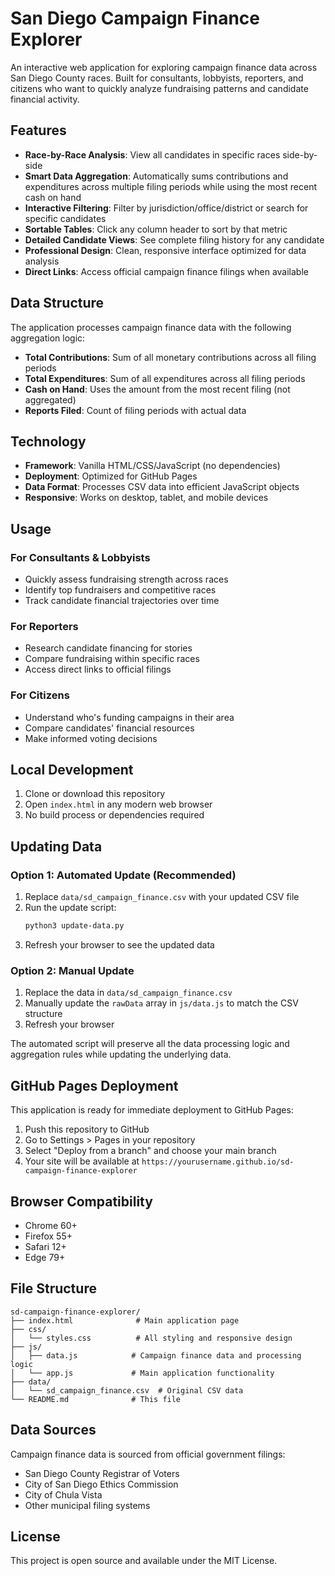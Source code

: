 # San Diego Campaign Finance Explorer

An interactive web application for exploring campaign finance data across San Diego County races. Built for consultants, lobbyists, reporters, and citizens who want to quickly analyze fundraising patterns and candidate financial activity.

## Features

- **Race-by-Race Analysis**: View all candidates in specific races side-by-side
- **Smart Data Aggregation**: Automatically sums contributions and expenditures across multiple filing periods while using the most recent cash on hand
- **Interactive Filtering**: Filter by jurisdiction/office/district or search for specific candidates
- **Sortable Tables**: Click any column header to sort by that metric
- **Detailed Candidate Views**: See complete filing history for any candidate
- **Professional Design**: Clean, responsive interface optimized for data analysis
- **Direct Links**: Access official campaign finance filings when available

## Data Structure

The application processes campaign finance data with the following aggregation logic:

- **Total Contributions**: Sum of all monetary contributions across all filing periods
- **Total Expenditures**: Sum of all expenditures across all filing periods  
- **Cash on Hand**: Uses the amount from the most recent filing (not aggregated)
- **Reports Filed**: Count of filing periods with actual data

## Technology

- **Framework**: Vanilla HTML/CSS/JavaScript (no dependencies)
- **Deployment**: Optimized for GitHub Pages
- **Data Format**: Processes CSV data into efficient JavaScript objects
- **Responsive**: Works on desktop, tablet, and mobile devices

## Usage

### For Consultants & Lobbyists
- Quickly assess fundraising strength across races
- Identify top fundraisers and competitive races
- Track candidate financial trajectories over time

### For Reporters
- Research candidate financing for stories
- Compare fundraising within specific races
- Access direct links to official filings

### For Citizens
- Understand who's funding campaigns in their area
- Compare candidates' financial resources
- Make informed voting decisions

## Local Development

1. Clone or download this repository
2. Open `index.html` in any modern web browser
3. No build process or dependencies required

## Updating Data

### Option 1: Automated Update (Recommended)

1. Replace `data/sd_campaign_finance.csv` with your updated CSV file
2. Run the update script:
   ```bash
   python3 update-data.py
   ```
3. Refresh your browser to see the updated data

### Option 2: Manual Update

1. Replace the data in `data/sd_campaign_finance.csv`
2. Manually update the `rawData` array in `js/data.js` to match the CSV structure
3. Refresh your browser

The automated script will preserve all the data processing logic and aggregation rules while updating the underlying data.

## GitHub Pages Deployment

This application is ready for immediate deployment to GitHub Pages:

1. Push this repository to GitHub
2. Go to Settings > Pages in your repository
3. Select "Deploy from a branch" and choose your main branch
4. Your site will be available at `https://yourusername.github.io/sd-campaign-finance-explorer`

## Browser Compatibility

- Chrome 60+
- Firefox 55+
- Safari 12+
- Edge 79+

## File Structure

```
sd-campaign-finance-explorer/
├── index.html              # Main application page
├── css/
│   └── styles.css          # All styling and responsive design
├── js/
│   ├── data.js            # Campaign finance data and processing logic
│   └── app.js             # Main application functionality
├── data/
│   └── sd_campaign_finance.csv  # Original CSV data
└── README.md              # This file
```

## Data Sources

Campaign finance data is sourced from official government filings:
- San Diego County Registrar of Voters
- City of San Diego Ethics Commission  
- City of Chula Vista
- Other municipal filing systems

## License

This project is open source and available under the MIT License.
